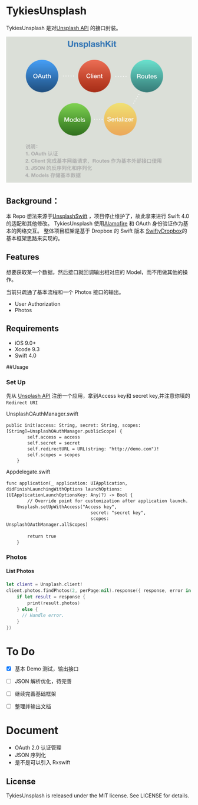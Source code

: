 # TykiesUnsplash

TykiesUnsplash 是对[Unsplash API](https://unsplash.com/developers) 的接口封装。

![屏幕快照 2018-04-10 16.56.59](media/%E5%B1%8F%E5%B9%95%E5%BF%AB%E7%85%A7%202018-04-10%2016.56.59.png)


## **Background：**

本 Repo 想法来源于[UnsplashSwift](https://github.com/camdenfullmer/unsplash-swift) ，项目停止维护了，故此拿来进行 Swift 4.0的适配和其他修改。
TykiesUnsplash 使用[Alamofire](https://github.com/Alamofire/Alamofire) 和 OAuth 身份验证作为基本的网络交互。 整体项目框架是基于 Dropbox 的 Swift 版本 [SwiftyDropbox](https://github.com/dropbox/SwiftyDropbox)的基本框架思路来实现的。


 
## Features

想要获取某一个数据，然后接口就回调输出相对应的 Model，而不用做其他的操作。

当前只疏通了基本流程和一个 Photos 接口的输出。

- User Authorization
- Photos

## Requirements

- iOS 9.0+
- Xcode 9.3
- Swift 4.0

##Usage
### Set Up

先从 [Unsplash API](https://unsplash.com/developers) 注册一个应用，拿到Access key和 secret key,并注意你填的`Redirect URI`

UnsplashOAuthManager.swift

```
public init(access: String, secret: String, scopes: [String]=UnsplashOAuthManager.publicScope) {
        self.access = access
        self.secret = secret
        self.redirectURL = URL(string: "http://demo.com")!
        self.scopes = scopes
    }
```

Appdelegate.swift

```
func application(_ application: UIApplication, didFinishLaunchingWithOptions launchOptions: [UIApplicationLaunchOptionsKey: Any]?) -> Bool {
        // Override point for customization after application launch.
    Unsplash.setUpWithAccess("Access key",
                                secret: "secret key",
                                scopes: UnsplashOAuthManager.allScopes)
        
        return true
    }
```
### Photos

#### List Photos

```swift
let client = Unsplash.client!
client.photos.findPhotos(2, perPage:nil).response({ response, error in
    if let result = response {
        print(result.photos)
    } else {
      // Handle error.
    }
})
```

# To Do
* [x] 基本 Demo 测试，输出接口
* [ ] JSON 解析优化，待完善
* [ ] 继续完善基础框架
* [ ] 整理并输出文档


# Document 

* OAuth 2.0 认证管理
* JSON 序列化
* 是不是可以引入 Rxswift 


## License

TykiesUnsplash is released under the MIT license. See LICENSE for details.




